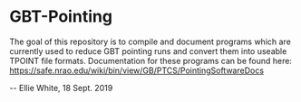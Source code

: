 # GBT-Pointing

The goal of this repository is to compile and document programs which are currently used to reduce GBT pointing runs and convert them into useable TPOINT file formats. Documentation for these programs can be found here: https://safe.nrao.edu/wiki/bin/view/GB/PTCS/PointingSoftwareDocs


-- Ellie White, 18 Sept. 2019
